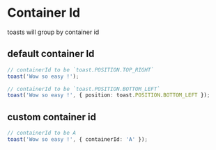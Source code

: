 # Container Id

toasts will group by container id

## default container Id

```ts
// containerId to be `toast.POSITION.TOP_RIGHT`
toast('Wow so easy !');

// containerId to be `toast.POSITION.BOTTOM_LEFT`
toast('Wow so easy !', { position: toast.POSITION.BOTTOM_LEFT });
```

## custom container id

```ts
// containerId to be A
toast('Wow so easy !', { containerId: 'A' });
```

